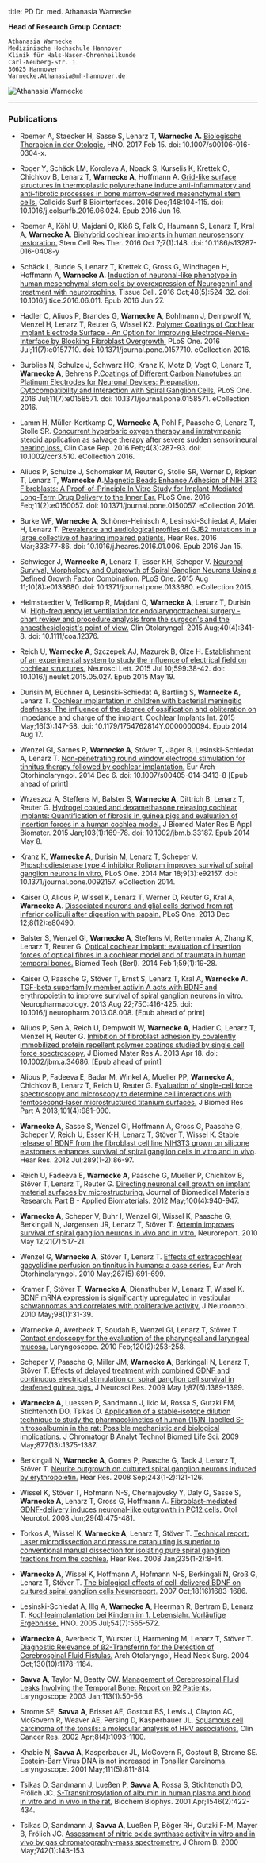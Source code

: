 title: PD Dr. med. Athanasia Warnecke

 
**Head of Research Group**
**Contact:**

	Athanasia Warnecke
	Medizinische Hochschule Hannover
	Klinik für Hals-Nasen-Ohrenheilkunde
	Carl-Neuberg-Str. 1
	30625 Hannover
	Warnecke.Athanasia@mh-hannover.de


   ![Athanasia Warnecke](warnecke_CI_labor.jpg) 

***
### Publications

* Roemer A, Staecker H, Sasse S, Lenarz T, **Warnecke A.** [Biologische Therapien in der Otologie.](https://link.springer.com/article/10.1007%2Fs00106-016-0304-x) HNO. 2017 Feb 15. doi: 10.1007/s00106-016-0304-x.

* Roger Y, Schäck LM, Koroleva A, Noack S, Kurselis K, Krettek C, Chichkov B, Lenarz T, **Warnecke A**, Hoffmann A. [Grid-like surface structures in thermoplastic polyurethane induce anti-inflammatory and anti-fibrotic processes in bone marrow-derived mesenchymal stem cells.](http://www.sciencedirect.com/science/article/pii/S0927776516304507) Colloids Surf B Biointerfaces. 2016 Dec;148:104-115. doi: 10.1016/j.colsurfb.2016.06.024. Epub 2016 Jun 16.

* Roemer A, Köhl U, Majdani O, Klöß S, Falk C, Haumann S, Lenarz T, Kral A, **Warnecke A**. [Biohybrid cochlear implants in human neurosensory restoration.](http://stemcellres.biomedcentral.com/articles/10.1186/s13287-016-0408-y) Stem Cell Res Ther. 2016 Oct 7;7(1):148. doi:  10.1186/s13287-016-0408-y

* Schäck L, Budde S, Lenarz T, Krettek C, Gross G, Windhagen H, Hoffmann A, **Warnecke A**. [Induction of neuronal-like phenotype in human mesenchymal stem cells by overexpression of Neurogenin1 and treatment with neurotrophins.](http://www.sciencedirect.com/science/article/pii/S0040816616300805) Tissue Cell. 2016 Oct;48(5):524-32. doi: 10.1016/j.tice.2016.06.011. Epub 2016 Jun 27.

* Hadler C, Aliuos P, Brandes G, **Warnecke A**, Bohlmann J, Dempwolf W, Menzel H, Lenarz T, Reuter G, Wissel K2. [Polymer Coatings of Cochlear Implant Electrode Surface - An Option for Improving Electrode-Nerve-Interface by Blocking Fibroblast Overgrowth.](http://journals.plos.org/plosone/article?id=10.1371/journal.pone.0157710) PLoS One. 2016 Jul;11(7):e0157710. doi: 10.1371/journal.pone.0157710. eCollection 2016.

* Burblies N, Schulze J, Schwarz HC, Kranz K, Motz D, Vogt C, Lenarz T, **Warnecke A**, Behrens P.[Coatings of Different Carbon Nanotubes on Platinum Electrodes for Neuronal Devices: Preparation, Cytocompatibility and Interaction with Spiral Ganglion Cells.](http://journals.plos.org/plosone/article?id=10.1371/journal.pone.0158571) PLoS One. 2016 Jul;11(7):e0158571. doi: 10.1371/journal.pone.0158571. eCollection 2016.

* Lamm H, Müller-Kortkamp C, **Warnecke A**, Pohl F, Paasche G, Lenarz T, Stolle SR. [Concurrent hyperbaric oxygen therapy and intratympanic steroid application as salvage therapy after severe sudden sensorineural hearing loss.](http://onlinelibrary.wiley.com/doi/10.1002/ccr3.510/abstract;jsessionid=ACCD40899FAD7B88D1475519CDC70038.f02t03) Clin Case Rep. 2016 Feb;4(3):287-93. doi: 10.1002/ccr3.510. eCollection 2016.

* Aliuos P, Schulze J, Schomaker M, Reuter G, Stolle SR, Werner D, Ripken T, Lenarz T, **Warnecke A**.[Magnetic Beads Enhance Adhesion of NIH 3T3 Fibroblasts: A Proof-of-Principle In Vitro Study for Implant-Mediated Long-Term Drug Delivery to the Inner Ear.](http://journals.plos.org/plosone/article?id=10.1371/journal.pone.0150057) PLoS One. 2016 Feb;11(2):e0150057. doi: 10.1371/journal.pone.0150057. eCollection 2016.

* Burke WF, **Warnecke A**, Schöner-Heinisch A, Lesinski-Schiedat A, Maier H, Lenarz T. [Prevalence and audiological profiles of GJB2 mutations in a large collective of hearing impaired patients.](http://www.sciencedirect.com/science/article/pii/S0378595516000034) Hear Res. 2016 Mar;333:77-86. doi: 10.1016/j.heares.2016.01.006. Epub 2016 Jan 15.

* Schwieger J, **Warnecke A**, Lenarz T, Esser KH, Scheper V. [Neuronal Survival, Morphology and Outgrowth of Spiral Ganglion Neurons Using a Defined Growth Factor Combination.](http://www.ncbi.nlm.nih.gov/pmc/articles/PMC4532470/) PLoS One. 2015 Aug 11;10(8):e0133680. doi: 10.1371/journal.pone.0133680. eCollection 2015.

* Helmstaedter V, Tellkamp R, Majdani O, **Warnecke A**, Lenarz T, Durisin M. [High-frequency jet ventilation for endolaryngotracheal surgery - chart review and procedure analysis from the surgeon's and the anaesthesiologist's point of view.](http://onlinelibrary.wiley.com/doi/10.1111/coa.12376/full) Clin Otolaryngol. 2015 Aug;40(4):341-8. doi: 10.1111/coa.12376.

* Reich U, **Warnecke A**, Szczepek AJ, Mazurek B, Olze H. [Establishment of an experimental system to study the influence of electrical field on cochlear structures.](http://www.sciencedirect.com/science/article/pii/S0304394015003845) Neurosci Lett. 2015 Jul 10;599:38-42. doi: 10.1016/j.neulet.2015.05.027. Epub 2015 May 19.

* Durisin M, Büchner A, Lesinski-Schiedat A, Bartling S, **Warnecke A**, Lenarz T. [Cochlear implantation in children with bacterial meningitic deafness: The influence of the degree of ossification and obliteration on impedance and charge of the implant.](http://www.maneyonline.com/doi/full/10.1179/1754762814Y.0000000094) Cochlear Implants Int. 2015 May;16(3):147-58. doi: 10.1179/1754762814Y.0000000094. Epub 2014 Aug 17.

* Wenzel GI, Sarnes P, **Warnecke A**, Stöver T, Jäger B, Lesinski-Schiedat A, Lenarz T. [Non-penetrating round window electrode stimulation for tinnitus therapy followed by cochlear implantation.](http://link.springer.com/article/10.1007/s00405-014-3413-8/fulltext.html) Eur Arch Otorhinolaryngol. 2014 Dec 6.  doi: 10.1007/s00405-014-3413-8 [Epub ahead of print]

* Wrzeszcz A, Steffens M, Balster S, **Warnecke A**, Dittrich B, Lenarz T, Reuter G. [Hydrogel coated and dexamethasone releasing cochlear implants: Quantification of fibrosis in guinea pigs and evaluation of insertion forces in a human cochlea model.](http://onlinelibrary.wiley.com/doi/10.1002/jbm.b.33187/abstract) J Biomed Mater Res B Appl Biomater. 2015 Jan;103(1):169-78. doi: 10.1002/jbm.b.33187. Epub 2014 May 8.

* Kranz K, **Warnecke A**, Durisin M, Lenarz T, Scheper V. [Phosphodiesterase type 4 inhibitor Rolipram improves survival of spiral ganglion neurons in vitro.](http://www.plosone.org/article/info%3Adoi%2F10.1371%2Fjournal.pone.0092157) PLoS One. 2014 Mar 18;9(3):e92157. doi: 10.1371/journal.pone.0092157. eCollection 2014.

* Kaiser O, Alious P, Wissel K, Lenarz T, Werner D, Reuter G, Kral A, **Warnecke A**. [Dissociated neurons and glial cells derived from rat inferior colliculi after digestion with papain.](http://www.plosone.org/article/info%3Adoi%2F10.1371%2Fjournal.pone.0080490) PLoS One. 2013 Dec 12;8(12):e80490.

* Balster S, Wenzel GI, **Warnecke A**, Steffens M, Rettenmaier A, Zhang K, Lenarz T, Reuter G. [Optical cochlear implant: evaluation of insertion forces of optical fibres in a cochlear model and of traumata in human temporal bones.](http://www.degruyter.com/view/j/bmte.2014.59.issue-1/bmt-2013-0038/bmt-2013-0038.xml;jsessionid=B859C5C9F2215DF8FB96F3A590E9A25E) Biomed Tech (Berl). 2014 Feb 1;59(1):19-28.

* Kaiser O, Paasche G, Stöver T, Ernst S, Lenarz T, Kral A, **Warnecke A**. [TGF-beta superfamily member activin A acts with BDNF and erythropoietin to improve survival of spiral ganglion neurons in vitro.](http://www.sciencedirect.com/science/article/pii/S0028390813003651) Neuropharmacology. 2013 Aug 22;75C:416-425. doi: 10.1016/j.neuropharm.2013.08.008. [Epub ahead of print]

* Aliuos P, Sen A, Reich U, Dempwolf W, **Warnecke A**, Hadler C, Lenarz T, Menzel H, Reuter G. [Inhibition of fibroblast adhesion by covalently immobilized protein repellent polymer coatings studied by single cell force spectroscopy.](http://onlinelibrary.wiley.com/doi/10.1002/jbm.a.34686/abstract) J Biomed Mater Res A. 2013 Apr 18. doi: 10.1002/jbm.a.34686. [Epub ahead of print]

* Alious P, Fadeeva E, Badar M, Winkel A, Mueller PP, **Warnecke A**, Chichkov B, Lenarz T, Reich U, Reuter G. E[valuation of single-cell force spectroscopy and microscopy to determine cell interactions with femtosecond-laser microstructured titanium surfaces.](http://onlinelibrary.wiley.com/doi/10.1002/jbm.a.34401/abstract) J Biomed Res Part A 2013;101(4):981-990. 

* **Warnecke A**, Sasse S, Wenzel GI, Hoffmann A, Gross G, Paasche G, Scheper V, Reich U, Esser K-H, Lenarz T, Stöver T, Wissel K. [Stable release of BDNF from the fibroblast cell line NIH3T3 grown on silicone elastomers enhances survival of spiral ganglion cells in vitro and in vivo](http://www.sciencedirect.com/science/article/pii/S0378595512000937). Hear Res. 2012 Jul;289(1-2):86-97. 

* Reich U, Fadeeva E, **Warnecke A**, Paasche G, Mueller P, Chichkov B, Stöver T, Lenarz T, Reuter G. [Directing neuronal cell growth on implant material surfaces by microstructuring.](http://onlinelibrary.wiley.com/doi/10.1002/jbm.b.32656/abstract) Journal of Biomedical Materials Research: Part B - Applied Biomaterials. 2012 May;100(4):940-947. 

* **Warnecke A**, Scheper V, Buhr I, Wenzel GI, Wissel K, Paasche G, Berkingali N, Jørgensen JR, Lenarz T, Stöver T. [Artemin improves survival of spiral ganglion neurons in vivo and in vitro.](http://onlinelibrary.wiley.com/doi/10.1002/jbm.b.32656/abstract) Neuroreport. 2010 May 12;21(7):517-21. 

* Wenzel G, **Warnecke A**, Stöver T, Lenarz T. [Effects of extracochlear gacyclidine perfusion on tinnitus in humans: a case series.](http://link.springer.com/article/10.1007%2Fs00405-009-1126-1) Eur Arch Otorhinolaryngol. 2010 May;267(5):691-699. 

* Kramer F, Stöver T, **Warnecke A**, Diensthuber M, Lenarz T, Wissel K. [BDNF mRNA expression is significantly upregulated in vestibular schwannomas and correlates with proliferative activity.](http://link.springer.com/article/10.1007%2Fs11060-009-0063-6) J Neurooncol. 2010 May;98(1):31-39.

* Warnecke A, Averbeck T, Soudah B, Wenzel GI, Lenarz T, Stöver T. [Contact endoscopy for the evaluation of the pharyngeal and laryngeal mucosa.](http://onlinelibrary.wiley.com/doi/10.1002/lary.20732/abstract) Laryngoscope. 2010 Feb;120(2):253-258. 

* Scheper V, Paasche G, Miller JM, **Warnecke A**, Berkingali N, Lenarz T, Stöver T. [Effects of delayed treatment with combined GDNF and continuous electrical stimulation on spiral ganglion cell survival in deafened guinea pigs.](http://onlinelibrary.wiley.com/doi/10.1002/jnr.21964/abstract) J Neurosci Res. 2009 May 1;87(6):1389-1399. 

* **Warnecke A**, Luessen P, Sandmann J, Ikic M, Rossa S, Gutzki FM, Stichtenoth DO, Tsikas D. [Application of a stable-isotope dilution technique to study the pharmacokinetics of human (15)N-labelled S-nitrosoalbumin in the rat: Possible mechanistic and biological implications.](http://www.sciencedirect.com/science/article/pii/S1570023208008702) J Chromatogr B Analyt Technol Biomed Life Sci. 2009 May;877(13):1375-1387. 

* Berkingali N, **Warnecke A**, Gomes P, Paasche G, Tack J, Lenarz T, Stöver T. [Neurite outgrowth on cultured spiral ganglion neurons induced by erythropoietin.](http://www.sciencedirect.com/science/article/pii/S0378595508001317) Hear Res. 2008 Sep;243(1-2):121-126. 

* Wissel K, Stöver T, Hofmann N-S, Chernajovsky Y, Daly G, Sasse S, **Warnecke A**, Lenarz T, Gross G, Hoffmann A. [Fibroblast-mediated GDNF-delivery induces neuronal-like outgrowth in PC12 cells.](http://journals.lww.com/otology-neurotology/pages/articleviewer.aspx?year=2008&issue=06000&article=00011&type=abstract) Otol Neurotol. 2008 Jun;29(4):475-481. 

* Torkos A, Wissel K, **Warnecke A**, Lenarz T, Stöver T. [Technical report: Laser microdissection and pressure catapulting is superior to conventional manual dissection for isolating pure spiral ganglion fractions from the cochlea.](http://www.sciencedirect.com/science/article/pii/S0378595507002365) Hear Res. 2008 Jan;235(1-2):8-14. 

* **Warnecke A**, Wissel K, Hoffmann A, Hofmann N-S, Berkingali N, Groß G, Lenarz T, Stöver T. [The biological effects of cell-delivered BDNF on cultured spiral ganglion cells Neuroreport.](http://journals.lww.com/neuroreport/pages/articleviewer.aspx?year=2007&issue=10290&article=00010&type=abstract) 2007 Oct;18(16)1683-1686. 

* Lesinski-Schiedat A, Illg A, **Warnecke A**, Heerman R, Bertram B, Lenarz T. [Kochleaimplantation bei Kindern im 1. Lebensjahr. Vorläufige Ergebnisse.](http://www.springermedizin.de/kochleaimplantation-bei-kindern-im-1lebensjahr/79456.html) HNO. 2005 Jul;54(7):565-572. 

* **Warnecke A**, Averbeck T, Wurster U, Harmening M, Lenarz T, Stöver T. [Diagnostic Relevance of β2-Transferrin for the Detection of Cerebrospinal Fluid Fistulas.](http://archotol.jamanetwork.com/article.aspx?articleid=648189) Arch Otolaryngol, Head Neck Surg. 2004 Oct;130(10):1178-1184. 

* **Savva A**, Taylor M, Beatty CW. [Management of Cerebrospinal Fluid Leaks Involving the Temporal Bone: Report on 92 Patients.](http://onlinelibrary.wiley.com/doi/10.1097/00005537-200301000-00010/abstract) Laryngoscope 2003 Jan;113(1):50-56. 

* Strome SE, **Savva A**, Brisset AE, Gostout BS, Lewis J, Clayton AC, McGovern R, Weaver AE, Persing D, Kasperbauer JL. [Squamous cell carcinoma of the tonsils: a molecular analysis of HPV associations.](http://clincancerres.aacrjournals.org/content/8/4/1093.long) Clin Cancer Res. 2002 Apr;8(4):1093-1100. 

* Khabie N, **Savva A**, Kasperbauer JL, McGovern R, Gostout B, Strome SE. [Epstein-Barr Virus DNA is not increased in Tonsillar Carcinoma.](http://onlinelibrary.wiley.com/enhanced/doi/10.1097/00005537-200105000-00011/) Laryngoscope. 2001 May;111(5):811-814. 

* Tsikas D, Sandmann J, Lueßen P, **Savva A**, Rossa S, Stichtenoth DO, Frölich JC. [S-Transnitrosylation of albumin in human plasma and blood in vitro and in vivo in the rat.](http://www.sciencedirect.com/science/article/pii/S0167483801001662) Biochem Biophys. 2001 Apr;1546(2):422-434. 

* Tsikas D, Sandmann J, **Savva A**, Lueßen P, Böger RH, Gutzki F-M, Mayer B, Frölich JC. [Assessment of nitric oxide synthase activity in vitro and in vivo by gas chromatography-mass spectrometry.](http://www.sciencedirect.com/science/article/pii/S0378434700001420) J Chrom B. 2000 May;742(1):143-153. 

